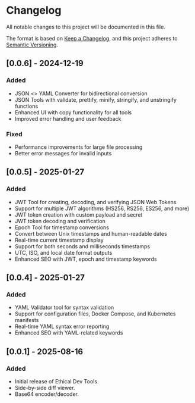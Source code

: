 # Changelog

All notable changes to this project will be documented in this file.

The format is based on [Keep a Changelog](https://keepachangelog.com/en/1.0.0/),
and this project adheres to [Semantic Versioning](https://semver.org/spec/v2.0.0.html).

## [0.0.6] - 2024-12-19

### Added
- JSON <> YAML Converter for bidirectional conversion
- JSON Tools with validate, prettify, minify, stringify, and unstringify functions
- Enhanced UI with copy functionality for all tools
- Improved error handling and user feedback

### Fixed
- Performance improvements for large file processing
- Better error messages for invalid inputs

## [0.0.5] - 2025-01-27

### Added

- JWT Tool for creating, decoding, and verifying JSON Web Tokens
- Support for multiple JWT algorithms (HS256, RS256, ES256, and more)
- JWT token creation with custom payload and secret
- JWT token decoding and verification
- Epoch Tool for timestamp conversions
- Convert between Unix timestamps and human-readable dates
- Real-time current timestamp display
- Support for both seconds and milliseconds timestamps
- UTC, ISO, and local date format outputs
- Enhanced SEO with JWT, epoch and timestamp keywords

## [0.0.4] - 2025-01-27

### Added

- YAML Validator tool for syntax validation
- Support for configuration files, Docker Compose, and Kubernetes manifests
- Real-time YAML syntax error reporting
- Enhanced SEO with YAML-related keywords

## [0.0.1] - 2025-08-16

### Added

- Initial release of Ethical Dev Tools.
- Side-by-side diff viewer.
- Base64 encoder/decoder.
